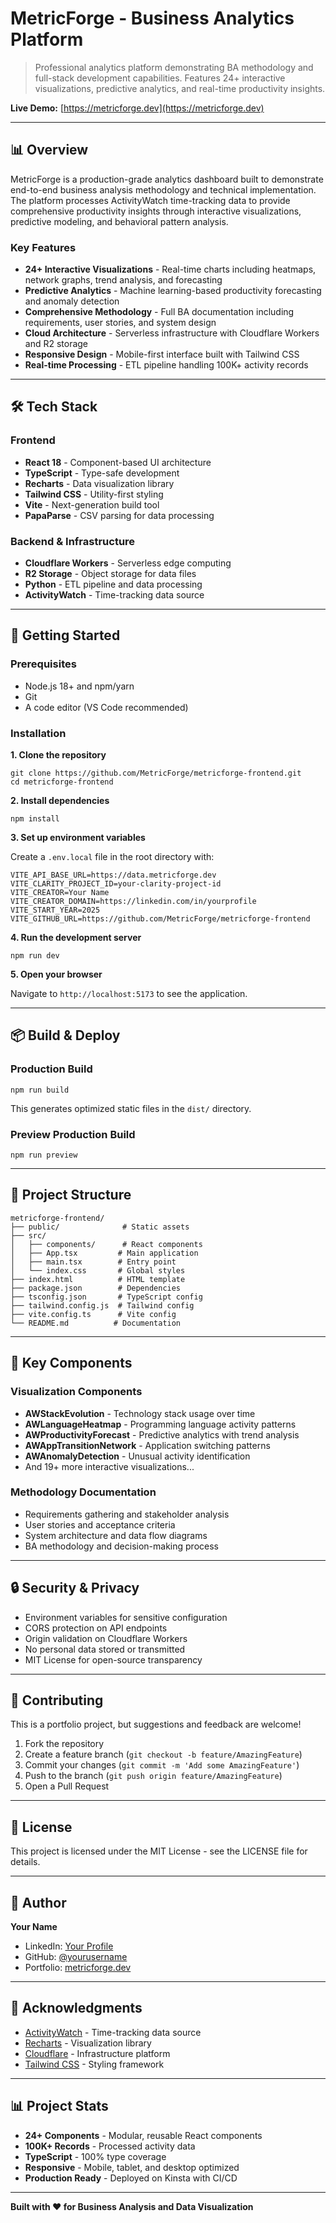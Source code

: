 # MetricForge - Business Analytics Platform

> Professional analytics platform demonstrating BA methodology and full-stack development capabilities. Features 24+ interactive visualizations, predictive analytics, and real-time productivity insights.

**Live Demo:** [https://metricforge.dev](https://metricforge.dev)

---

## 📊 Overview

MetricForge is a production-grade analytics dashboard built to demonstrate end-to-end business analysis methodology and technical implementation. The platform processes ActivityWatch time-tracking data to provide comprehensive productivity insights through interactive visualizations, predictive modeling, and behavioral pattern analysis.

### Key Features

- **24+ Interactive Visualizations** - Real-time charts including heatmaps, network graphs, trend analysis, and forecasting
- **Predictive Analytics** - Machine learning-based productivity forecasting and anomaly detection
- **Comprehensive Methodology** - Full BA documentation including requirements, user stories, and system design
- **Cloud Architecture** - Serverless infrastructure with Cloudflare Workers and R2 storage
- **Responsive Design** - Mobile-first interface built with Tailwind CSS
- **Real-time Processing** - ETL pipeline handling 100K+ activity records

---

## 🛠️ Tech Stack

### Frontend
- **React 18** - Component-based UI architecture
- **TypeScript** - Type-safe development
- **Recharts** - Data visualization library
- **Tailwind CSS** - Utility-first styling
- **Vite** - Next-generation build tool
- **PapaParse** - CSV parsing for data processing

### Backend & Infrastructure
- **Cloudflare Workers** - Serverless edge computing
- **R2 Storage** - Object storage for data files
- **Python** - ETL pipeline and data processing
- **ActivityWatch** - Time-tracking data source

---

## 🚀 Getting Started

### Prerequisites

- Node.js 18+ and npm/yarn
- Git
- A code editor (VS Code recommended)

### Installation

**1. Clone the repository**

    git clone https://github.com/MetricForge/metricforge-frontend.git
    cd metricforge-frontend

**2. Install dependencies**

    npm install

**3. Set up environment variables**

Create a `.env.local` file in the root directory with:

    VITE_API_BASE_URL=https://data.metricforge.dev
    VITE_CLARITY_PROJECT_ID=your-clarity-project-id
    VITE_CREATOR=Your Name
    VITE_CREATOR_DOMAIN=https://linkedin.com/in/yourprofile
    VITE_START_YEAR=2025
    VITE_GITHUB_URL=https://github.com/MetricForge/metricforge-frontend

**4. Run the development server**

    npm run dev

**5. Open your browser**

Navigate to `http://localhost:5173` to see the application.

---

## 📦 Build & Deploy

### Production Build

    npm run build

This generates optimized static files in the `dist/` directory.

### Preview Production Build

    npm run preview

---

## 📁 Project Structure

    metricforge-frontend/
    ├── public/              # Static assets
    ├── src/
    │   ├── components/      # React components
    │   ├── App.tsx         # Main application
    │   ├── main.tsx        # Entry point
    │   └── index.css       # Global styles
    ├── index.html          # HTML template
    ├── package.json        # Dependencies
    ├── tsconfig.json       # TypeScript config
    ├── tailwind.config.js  # Tailwind config
    ├── vite.config.ts      # Vite config
    └── README.md          # Documentation

---

## 🎨 Key Components

### Visualization Components
- **AWStackEvolution** - Technology stack usage over time
- **AWLanguageHeatmap** - Programming language activity patterns
- **AWProductivityForecast** - Predictive analytics with trend analysis
- **AWAppTransitionNetwork** - Application switching patterns
- **AWAnomalyDetection** - Unusual activity identification
- And 19+ more interactive visualizations...

### Methodology Documentation
- Requirements gathering and stakeholder analysis
- User stories and acceptance criteria
- System architecture and data flow diagrams
- BA methodology and decision-making process

---

## 🔒 Security & Privacy

- Environment variables for sensitive configuration
- CORS protection on API endpoints
- Origin validation on Cloudflare Workers
- No personal data stored or transmitted
- MIT License for open-source transparency

---

## 🤝 Contributing

This is a portfolio project, but suggestions and feedback are welcome!

1. Fork the repository
2. Create a feature branch (`git checkout -b feature/AmazingFeature`)
3. Commit your changes (`git commit -m 'Add some AmazingFeature'`)
4. Push to the branch (`git push origin feature/AmazingFeature`)
5. Open a Pull Request

---

## 📝 License

This project is licensed under the MIT License - see the LICENSE file for details.

---

## 👤 Author

**Your Name**
- LinkedIn: [Your Profile](https://www.linkedin.com/in/kevinkhsueh/)
- GitHub: [@yourusername](https://github.com/MetricForge)
- Portfolio: [metricforge.dev](https://metricforge.dev)

---

## 🙏 Acknowledgments

- [ActivityWatch](https://activitywatch.net/) - Time-tracking data source
- [Recharts](https://recharts.org/) - Visualization library
- [Cloudflare](https://www.cloudflare.com/) - Infrastructure platform
- [Tailwind CSS](https://tailwindcss.com/) - Styling framework

---

## 📊 Project Stats

- **24+ Components** - Modular, reusable React components
- **100K+ Records** - Processed activity data
- **TypeScript** - 100% type coverage
- **Responsive** - Mobile, tablet, and desktop optimized
- **Production Ready** - Deployed on Kinsta with CI/CD

---

**Built with ❤️ for Business Analysis and Data Visualization**
